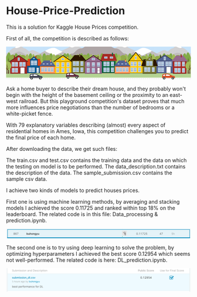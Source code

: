 # House-Price-Prediction
This is a solution for Kaggle House Prices competition.

First of all, the competition is described as follows:

![alt text](https://github.com/bhy0v587/House-Price-Prediction/blob/master/image/housesprices.png)

Ask a home buyer to describe their dream house, and they probably won't begin with the height of the basement ceiling or the proximity to an east-west railroad. But this playground competition's dataset proves that much more influences price negotiations than the number of bedrooms or a white-picket fence.

With 79 explanatory variables describing (almost) every aspect of residential homes in Ames, Iowa, this competition challenges you to predict the final price of each home.

After downloading the data, we get such files: 

The train.csv and test.csv contains the training data and the data on which the testing on model is to be performed. 
The data_description.txt contains the description of the data.
The sample_submission.csv contains the sample csv data.

I achieve two kinds of models to predict houses prices.

First one is using machine learning methods, by averaging and stacking models I achieved the score 0.11725 and ranked within top 18% on the leaderboard. The related code is in this file: Data_processing & prediction.ipynb.

![alt text](https://github.com/bhy0v587/House-Price-Prediction/blob/master/image/Leaderboard_Rank.png)

The second one is to try using deep learning to solve the problem, by optimizing hyperparameters I achieved the best score 0.12954 which seems not well-performed. The related code is here: DL_prediction.ipynb. 

![alt text](https://github.com/bhy0v587/House-Price-Prediction/blob/master/image/DL_Result.png)
